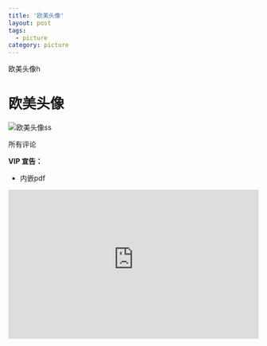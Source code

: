 ```yaml
---
title: '欧美头像'
layout: post
tags:
  - picture
category: picture
---
```

欧美头像h 

<!--more-->

# 欧美头像

![欧美头像ss](https://n.sinaimg.cn/default/1_img/upload/3933d981/700/w900h600/20190604/e7d5-hxyuaph1376688.jpg)

所有评论

**VIP 宣告：**

* 内嵌pdf
<iframe src="https://lucaswang0.covid.dynv6.net/files/house.pdf" style="width:100%; height:300px;" frameborder="0"></iframe>